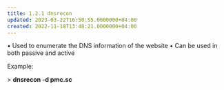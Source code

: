 ```yaml
---
title: 1.2.1 dnsrecon
updated: 2023-03-22T16:50:55.0000000+04:00
created: 2022-11-18T13:48:21.0000000+04:00
---
```


• Used to enumerate the DNS information of the website
• Can be used in both passive and active

Example:

\> **dnsrecon -d pmc.sc**

